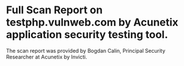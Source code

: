 # Full Scan Report on testphp.vulnweb.com by Acunetix application security testing tool.

The scan report was provided by Bogdan Calin, Principal Security Researcher at Acunetix by Invicti. 
